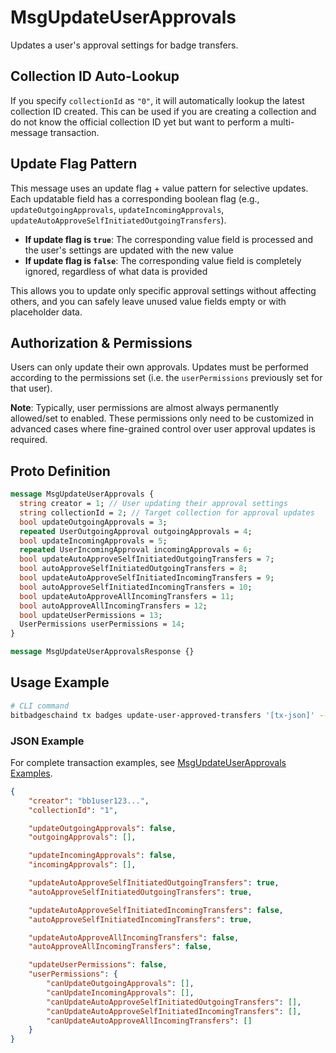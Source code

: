 # MsgUpdateUserApprovals

Updates a user's approval settings for badge transfers.

## Collection ID Auto-Lookup

If you specify `collectionId` as `"0"`, it will automatically lookup the latest collection ID created. This can be used if you are creating a collection and do not know the official collection ID yet but want to perform a multi-message transaction.

## Update Flag Pattern

This message uses an update flag + value pattern for selective updates. Each updatable field has a corresponding boolean flag (e.g., `updateOutgoingApprovals`, `updateIncomingApprovals`, `updateAutoApproveSelfInitiatedOutgoingTransfers`).

-   **If update flag is `true`**: The corresponding value field is processed and the user's settings are updated with the new value
-   **If update flag is `false`**: The corresponding value field is completely ignored, regardless of what data is provided

This allows you to update only specific approval settings without affecting others, and you can safely leave unused value fields empty or with placeholder data.

## Authorization & Permissions

Users can only update their own approvals. Updates must be performed according to the permissions set (i.e. the `userPermissions` previously set for that user).

**Note**: Typically, user permissions are almost always permanently allowed/set to enabled. These permissions only need to be customized in advanced cases where fine-grained control over user approval updates is required.

## Proto Definition

```protobuf
message MsgUpdateUserApprovals {
  string creator = 1; // User updating their approval settings
  string collectionId = 2; // Target collection for approval updates
  bool updateOutgoingApprovals = 3;
  repeated UserOutgoingApproval outgoingApprovals = 4;
  bool updateIncomingApprovals = 5;
  repeated UserIncomingApproval incomingApprovals = 6;
  bool updateAutoApproveSelfInitiatedOutgoingTransfers = 7;
  bool autoApproveSelfInitiatedOutgoingTransfers = 8;
  bool updateAutoApproveSelfInitiatedIncomingTransfers = 9;
  bool autoApproveSelfInitiatedIncomingTransfers = 10;
  bool updateAutoApproveAllIncomingTransfers = 11;
  bool autoApproveAllIncomingTransfers = 12;
  bool updateUserPermissions = 13;
  UserPermissions userPermissions = 14;
}

message MsgUpdateUserApprovalsResponse {}
```

## Usage Example

```bash
# CLI command
bitbadgeschaind tx badges update-user-approved-transfers '[tx-json]' --from user-key
```

### JSON Example

For complete transaction examples, see [MsgUpdateUserApprovals Examples](../examples/txs/msgupdate-user-approvals/).

```json
{
    "creator": "bb1user123...",
    "collectionId": "1",

    "updateOutgoingApprovals": false,
    "outgoingApprovals": [],

    "updateIncomingApprovals": false,
    "incomingApprovals": [],

    "updateAutoApproveSelfInitiatedOutgoingTransfers": true,
    "autoApproveSelfInitiatedOutgoingTransfers": true,

    "updateAutoApproveSelfInitiatedIncomingTransfers": false,
    "autoApproveSelfInitiatedIncomingTransfers": true,

    "updateAutoApproveAllIncomingTransfers": false,
    "autoApproveAllIncomingTransfers": false,

    "updateUserPermissions": false,
    "userPermissions": {
        "canUpdateOutgoingApprovals": [],
        "canUpdateIncomingApprovals": [],
        "canUpdateAutoApproveSelfInitiatedOutgoingTransfers": [],
        "canUpdateAutoApproveSelfInitiatedIncomingTransfers": [],
        "canUpdateAutoApproveAllIncomingTransfers": []
    }
}
```
